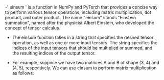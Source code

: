 -' einsum ' is a function in NumPy and PyTorch that provides a concise way to perform various tensor operations, including matrix multiplication, dot product, and 
  outer product. The name "einsum" stands "Einstein summation", named after the physicist Albert Einstein, who developed the concept of tensor calculus.

- The einsum function takes in a string that specifies the desired tensor operation, as well as one or more input tensors. The string specifies the indices of the
  input tensors that should be multiplied or summed, and the resulting indices of the output tensor.

- For example, suppose we have two matrices A and B of shape (3, 4) and (4, 5), respectively. We can use einsum to perform matrix multiplication as follows:
